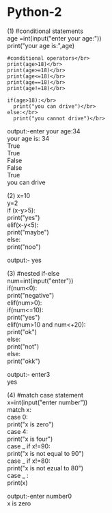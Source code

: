 # Python-2
(1) #conditional statements</br>
    age =int(input("enter your age:"))</br>
    print("your age is:",age)</br>
    
    #conditional operators</br>
    print(age>18)</br>
    print(age>=18)</br>
    print(age<=18)</br>
    print(age==18)</br>
    print(age!=18)</br>
    
    if(age>18):</br>
      print("you can drive")</br>
    else:</br>
      print("you cannot drive")</br>

output:-enter your age:34</br>
your age is: 34</br>
True</br>
True</br>
False</br>
False</br>
True</br>
you can drive</br>
      
(2) x=10</br>
    y=2</br>
    if (x-y>5):</br>
      print("yes")</br>
    elif(x-y<5):</br>
      print("maybe")</br>
    else:</br>
      print("noo")</br>

output:- yes</br>

(3) #nested if-else</br>
    num=int(input("enter"))</br>
    if(num<0):</br>
      print("negative")</br>
    elif(num>0):</br>
      if(num<=10):</br>
        print("yes")</br>
      elif(num>10 and num<+20):</br>
        print("ok")</br>
      else:</br>
        print("not")</br>
     else:</br>
       print("okk")</br>

output:- enter3</br>
yes</br>


(4) #match case statement</br>
    x=int(input("enter number"))</br>
    match x:</br>
     case 0:</br>
      print("x is zero")</br>
     case 4:</br>
      print("x is four")</br>
     case _ if x!=90:</br>
      print("x is not equal to 90")</br>
     case _ if x!=80:</br>
      print("x is not ezual to 80")</br>
     case _ :</br>
      print(x)</br>

output:-enter number0</br>
x is zero</br>
